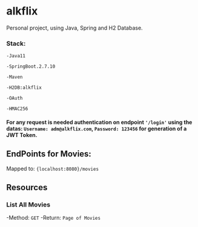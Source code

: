 # alkflix
Personal project, using Java, Spring and H2 Database.

### Stack:
`-Java11`

`-SpringBoot.2.7.10`

`-Maven`

`-H2DB:alkflix`

`-OAuth`

`-HMAC256`

#### For any request is needed authentication on endpoint `'/login'` using the datas: `Username: adm@alkflix.com`, `Password: 123456` for generation of a JWT Token.

## EndPoints for Movies:
Mapped to: `{localhost:8080}/movies`

## Resources

### List All Movies
-Method: `GET`
-Return: `Page of Movies`

 
